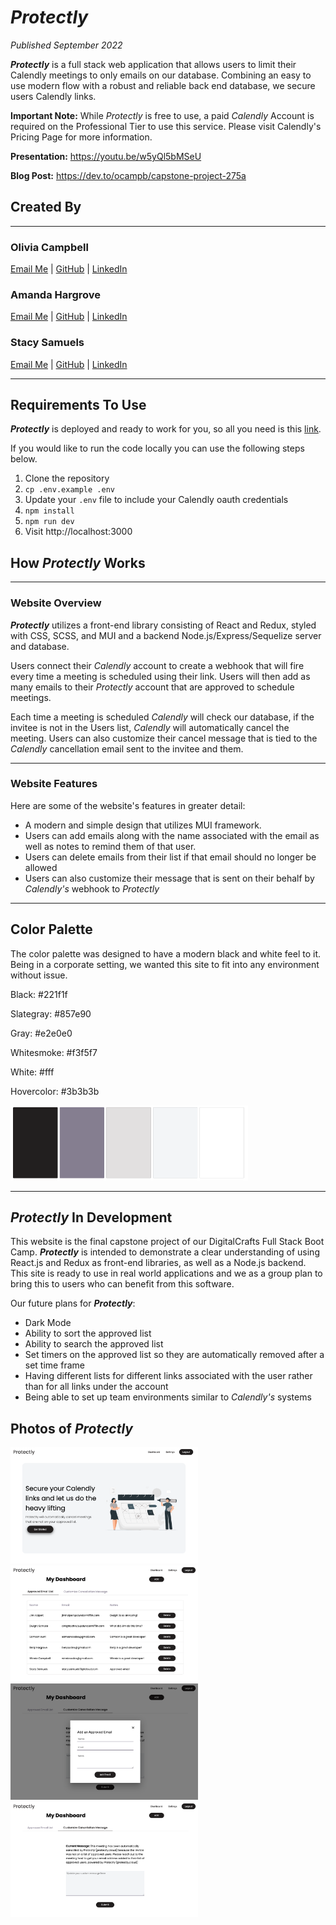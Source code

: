 # **_Protectly_**

_Published September 2022_

**_Protectly_** is a full stack web application that allows users to limit their Calendly meetings to only emails on our database. Combining an easy to use modern flow with a robust and reliable back end database, we secure users Calendly links.

**Important Note:** While _Protectly_ is free to use, a paid _Calendly_ Account is required on the Professional Tier to use this service. Please visit Calendly's Pricing Page for more information.

**Presentation:** https://youtu.be/w5yQl5bMSeU

**Blog Post:** https://dev.to/ocampb/capstone-project-275a

## **Created By**

---

### Olivia Campbell

[Email Me](oliviavzcampbell@gmail.com) | [GitHub](https://github.com/ocampb) | [LinkedIn](https://www.linkedin.com/in/campbell2/)

### Amanda Hargrove

[Email Me](amandahargrove98@gmail.com) | [GitHub](https://github.com/hargroa2) | [LinkedIn](https://www.linkedin.com/in/amanda-hargrove-0608/)

### Stacy Samuels

[Email Me](stacy.samuels10@gmail.com) | [GitHub](https://github.com/stacysamuels10) | [LinkedIn](https://www.linkedin.com/in/stacy-samuels/)

---

## **Requirements To Use**

**_Protectly_** is deployed and ready to work for you, so all you need is this [link](protectly.cloud).

If you would like to run the code locally you can use the following steps below.

1. Clone the repository
2. `cp .env.example .env`
3. Update your `.env` file to include your Calendly oauth credentials
4. `npm install`
5. `npm run dev`
6. Visit http://localhost:3000

## How **_Protectly_** Works

---

### Website Overview

**_Protectly_** utilizes a front-end library consisting of React and Redux, styled with CSS, SCSS, and MUI and a backend Node.js/Express/Sequelize server and database.

Users connect their _Calendly_ account to create a webhook that will fire every time a meeting is scheduled using their link. Users will then add as many emails to their _Protectly_ account that are approved to schedule meetings.

Each time a meeting is scheduled _Calendly_ will check our database, if the invitee is not in the Users list, _Calendly_ will automatically cancel the meeting. Users can also customize their cancel message that is tied to the _Calendly_ cancellation email sent to the invitee and them.

---

### Website Features

Here are some of the website's features in greater detail:

- A modern and simple design that utilizes MUI framework.
- Users can add emails along with the name associated with the email as well as notes to remind them of that user.
- Users can delete emails from their list if that email should no longer be allowed
- Users can also customize their message that is sent on their behalf by _Calendly's_ webhook to _Protectly_

---

## Color Palette

The color palette was designed to have a modern black and white feel to it. Being in a corporate setting, we wanted this site to fit into any environment without issue.

Black: #221f1f

Slategray: #857e90

Gray: #e2e0e0

Whitesmoke: #f3f5f7

White: #fff

Hovercolor: #3b3b3b

<img src="./assets/ColorPalette.png" alt="Color Palette with Black, greys and white" width="380" height="120">

---

## **_Protectly_** In Development

This website is the final capstone project of our DigitalCrafts Full Stack Boot Camp. **_Protectly_** is intended to demonstrate a clear understanding of using React.js and Redux as front-end libraries, as well as a Node.js backend. This site is ready to use in real world applications and we as a group plan to bring this to users who can benefit from this software.

Our future plans for **_Protectly_**:

- Dark Mode
- Ability to sort the approved list
- Ability to search the approved list
- Set timers on the approved list so they are automatically removed after a set time frame
- Having different lists for different links associated with the user rather than for all links under the account
- Being able to set up team environments similar to _Calendly's_ systems

## Photos of **_Protectly_**

<img src="./assets/HomePageScreenshot.png" alt="Add Email Modal on Dashboard" width="300">

<img src="./assets/EmailTableScreenshot.png" alt="Add Email Modal on Dashboard" width="300">

<img src="./assets/AddEmailScreenshot.png" alt="Add Email Modal on Dashboard" width="300">

<img src="./assets/CustomCancelMessageScreenshot.png" alt="Add Email Modal on Dashboard" width="300">
